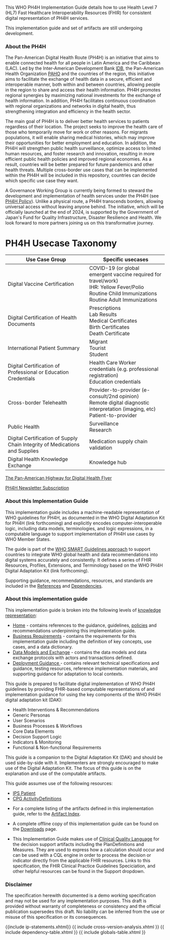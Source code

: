 This WHO PH4H Implementation Guide details how to use Health Level 7 (HL7) Fast Healthcare Interoperability Resources (FHIR) for consistent digital representation of PH4H services.

<div>
<p> This implementation guide and set of artifacts are still undergoing development. </p>
</div>
<!--{:.stu-note}-->

### About the PH4H 

The Pan-American Digital Health Route (PH4H) is an initiative that aims to enable connected health for
all people in Latin America and the Caribbean (LAC). Led by the Inter-American Development Bank [IDB](https://www.iadb.org/en),
the Pan-American Health Organization [PAHO](https://www.paho.org/en) and the countries of the region, this initiative aims to
facilitate the exchange of health data in a secure, efficient and interoperable manner, both within and
between countries, allowing people in the region to share and access their health information. PH4H
promotes regional synergies by maximizing national investments for the exchange of health information.
In addition, PH4H facilitates continuous coordination with regional organizations and networks in digital
health, thus strengthening integration and efficiency in the health sector.

The main goal of PH4H is to deliver better health services to patients regardless of their location.
The project seeks to improve the health care of those who temporarily move for work or other reasons. For
migrants populations, it will enable sharing medical histories, which may improve their opportunities for better employment and
education. In addition, the PH4H will strengthen public health surveillance,
optimize access to limited human resources, and foster research and innovation, resulting in more
efficient public health policies and improved regional economies. As a result, countries will be better
prepared for future pandemics and other health threats. Multiple cross-border use cases that can be
implemented within the PH4H will be included in this repository, countries can decide which specific use case they want. 

A Governance Working Group is currently being formed to steward the development and implementation of health services under the PH4H (see [PH4H Policy](https://worldhealthorganization.github.io/smart-ph4h/trust_domain_policy.html)). Unlike a physical route, a PH4H transcends borders, allowing universal access without leaving
anyone behind. The initiative, which will be officially launched at the end of 2024, is supported by the Government of Japan's
Fund for Quality Infrastructure, Disaster Resilience and Health. We look forward to more partners joining us on this transformative journey.

# PH4H Usecase Taxonomy
| Use Case Group | Specific usecases |
|---|---|
| Digital Vaccine Certification | COVID-19 (or global emergent vaccine required for travel/work) <br> IHR: Yellow Fever/Polio <br> Routine Child Immunizations <br> Routine Adult Immunizations |
| Digital Certification of Health Documents | Prescriptions <br> Lab Results <br> Medical Certificates <br> Birth Certificates <br> Death Certificate |
| International Patient Summary |Migrant <br> Tourist <br> Student|
| Digital Certification of Professional or Education Credentials |Health Care Worker credentials (e.g. professional registration) <br> Education credentials|
| Cross-border Telehealth |Provider-to-provider (e-consult/2nd opinion) <br> Remote digital diagnostic interpretation (imaging, etc) <br> Patient-to-provider|
| Public Health |Surveillance <br> Research | 
| Digital Certification of Supply Chain Integrity of Medications and Supplies | Medication supply chain validation | 
| Digital Health Knowledge Exchange | Knowledge hub |  

[The Pan-American Highway for Digital Health Flyer](https://github.com/user-attachments/files/17232390/The.Pan-American.Highway.for.Digital.Health.1-page.pdf)

[PH4H Newsletter Subscription](https://github.com/user-attachments/files/17232393/PH4H.Newsletter.Subscription.pdf)

### About this Implementation Guide
This implementation guide includes a machine-readable representation of WHO guidelines for PH4H, as documented in the WHO Digital Adaptation Kit for PH4H (link forthcoming) and explicitly encodes computer-interoperable logic, including data models, terminologies, and logic expressions, in a computable language to support implementation of PH4H use cases by WHO Member States.

The guide is part of the [WHO SMART Guidelines approach](https://www.who.int/teams/digital-health-and-innovation/smart-guidelines) to support countries to integrate WHO global health and data recommendations into digital systems accurately and consistently. It defines a series of FHIR Resources, Profiles, Extensions, and Terminology based on the WHO PH4H Digital Adaptation Kit (link forthcoming). 

Supporting guidance, recommendations, resources, and standards are included in the <a href="references.html">References</a> and <a href="dependencies.html">Dependencies</a>.

### About this implementation guide

This implementation guide is broken into the following levels of [knowledge representation](https://hl7.org/fhir/uv/cpg/documentation-approach-06-01-levels-of-knowledge-representation.html):
- <a href="trust_domain.md">Home</a> - contains references to the guidance, guidelines, <a href="trust_domain_policy.md">policies</a> and recommendations underpinning this implementation guide.
- <a href="business-requirements.html">Business Requirements</a> - contains the requirements for this implementation guide including the definition of key concepts, use cases, and a data dictionary.      
- <a href="data-models-and-exchange.html">Data Models and Exchange</a> - contains the data models and data exchange protocols with actors and transactions defined.
- <a href="deployment.html">Deployment Guidance </a> - contains relevant technical specifications and guidance, testing resources, reference implementation materials, and supporting guidance for adaptation to local contexts.

This guide is prepared to facilitate digital implementation of WHO PH4H guidelines by providing FHIR-based computable representations of and implementation guidance for using the key components of the WHO PH4H digital adaptation kit (DAK):

* Health Interventions & Recommendations
* Generic Personas
* User Scenarios
* Business Processes & Workflows
* Core Data Elements
* Decision Support Logic
* Indicators & Monitoring
* Functional & Non-functional Requirements

This guide is a companion to the Digital Adaptation Kit (DAK) and should be used side-by-side with it. Implementers are strongly encouraged to make use of the Digital Adaptation Kit. The focus of this guide is on the explanation and use of the computable artifacts.

This guide assumes use of the following resources: 
* [IPS Patient](http://hl7.org/fhir/uv/ips/StructureDefinition/Patient-uv-ips)
* [CPG ActivityDefinitions](https://hl7.org/fhir/uv/cpg/artifacts.html#activitydefinition-index)

- For a complete listing of the artifacts defined in this implementation guide, refer to the [Artifact Index](artifacts.html).
- A complete offline copy of this implementation guide can be found on the [Downloads](downloads.html) page.

- This Implementation Guide makes use of [Clinical Quality Language](https://cql.hl7.org/) for the decision support artifacts including the PlanDefinitions and Measures. They are used to express how a calculation should occur and can be used with a CQL engine in order to process the decision or indicator directly from the applicable FHIR resources. Links to this specification, the FHIR Clinical Practice Guidelines Speciciation, and other helpful resources can be found in the Support dropdown.

### Disclaimer
The specification herewith documented is a demo working specification and may not be used for any implementation purposes. This draft is provided without warranty of completeness or consistency and the official publication supersedes this draft. No liability can be inferred from the use or misuse of this specification or its consequences.


{{include ip-statements.xhtml}}
{{ include cross-version-analysis.xhtml }}
{{ include dependency-table.xhtml }}
{{ include globals-table.xhtml }}
